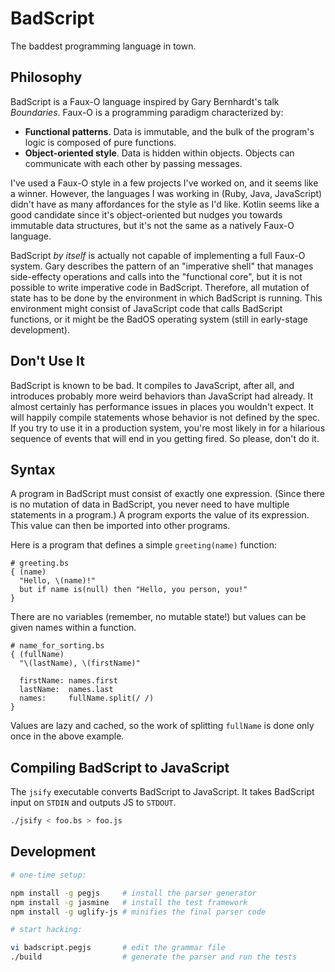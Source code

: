 # BadScript

The baddest programming language in town.

## Philosophy

BadScript is a Faux-O language inspired by Gary Bernhardt's talk _Boundaries_. Faux-O is a programming paradigm characterized by:

- **Functional patterns**. Data is immutable, and the bulk of the program's logic is composed of pure functions.
- **Object-oriented style**. Data is hidden within objects. Objects can communicate with each other by passing messages.

I've used a Faux-O style in a few projects I've worked on, and it seems like a winner. However, the languages I was working in (Ruby, Java, JavaScript) didn't have as many affordances for the style as I'd like. Kotlin seems like a good candidate since it's object-oriented but nudges you towards immutable data structures, but it's not the same as a natively Faux-O language.

BadScript _by itself_ is actually not capable of implementing a full Faux-O system. Gary describes the pattern of an "imperative shell" that manages side-effecty operations and calls into the "functional core", but it is not possible to write imperative code in BadScript. Therefore, all mutation of state has to be done by the environment in which BadScript is running. This environment might consist of JavaScript code that calls BadScript functions, or it might be the BadOS operating system (still in early-stage development).

## Don't Use It

BadScript is known to be bad. It compiles to JavaScript, after all, and introduces probably more weird behaviors than JavaScript had already. It almost certainly has performance issues in places you wouldn't expect. It will happily compile statements whose behavior is not defined by the spec. If you try to use it in a production system, you're most likely in for a hilarious sequence of events that will end in you getting fired. So please, don't do it.

## Syntax

A program in BadScript must consist of exactly one expression. (Since there is no mutation of data in BadScript, you never need to have multiple statements in a program.)
A program exports the value of its expression. This value can then be imported into other programs.

Here is a program that defines a simple `greeting(name)` function:

```
# greeting.bs
{ (name)
  "Hello, \(name)!"
  but if name is(null) then "Hello, you person, you!"
}
```

There are no variables (remember, no mutable state!) but values can be given names within a function.

```
# name_for_sorting.bs
{ (fullName)
  "\(lastName), \(firstName)"

  firstName: names.first
  lastName:  names.last
  names:     fullName.split(/ /)
}
```

Values are lazy and cached, so the work of splitting `fullName` is done only once in the above example.

## Compiling BadScript to JavaScript

The `jsify` executable converts BadScript to JavaScript. It takes BadScript input on `STDIN` and outputs JS to `STDOUT`.

```bash
./jsify < foo.bs > foo.js
```

## Development

```bash
# one-time setup:

npm install -g pegjs     # install the parser generator
npm install -g jasmine   # install the test framework
npm install -g uglify-js # minifies the final parser code

# start hacking:

vi badscript.pegjs       # edit the grammar file
./build                  # generate the parser and run the tests
```
